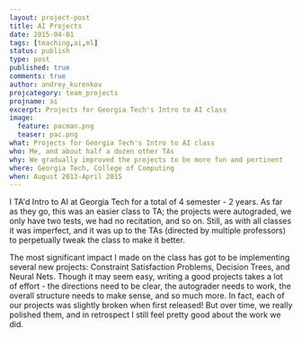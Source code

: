 ```yaml
---
layout: project-post
title: AI Projects
date: 2015-04-01
tags: [teaching,ai,ml]
status: publish
type: post
published: true
comments: true
author: andrey_kurenkov
projcategory: team_projects
projname: ai
excerpt: Projects for Georgia Tech's Intro to AI class
image:
  feature: pacman.png
  teaser: pac.png
what: Projects for Georgia Tech's Intro to AI class
who: Me, and about half a dozen other TAs
why: We gradually improved the projects to be more fun and pertinent
where: Georgia Tech, College of Computing
when: August 2013-April 2015
---
```

I TA'd Intro to AI at Georgia Tech for a total of 4 semester - 2 years. As far as they go, this was an easier class to TA; the projects were autograded, we only have two tests, we had no recitation, and so on. Still, as with all classes it was imperfect, and it was up to the TAs (directed by multiple professors) to perpetually tweak the class to make it better. 

The most significant impact I made on the class has got to be implementing several new projects: Constraint Satisfaction Problems, Decision Trees, and Neural Nets. Though it may seem easy, writing a good projects takes a lot of effort - the directions need to be clear, the autograder needs to work, the overall structure needs to make sense, and so much more. In fact, each of our projects was slightly broken when first released! But over time, we really polished them, and in retrospect I still feel pretty good about the work we did.

